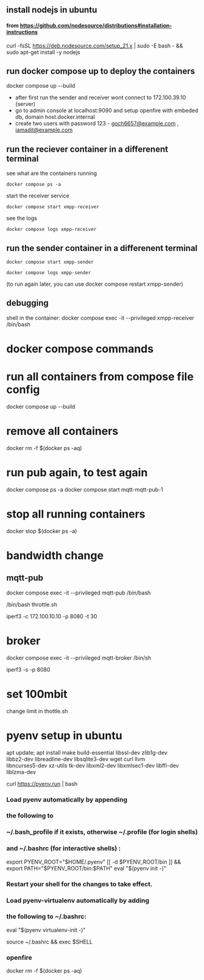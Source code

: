 ## install nodejs in ubuntu

#### from https://github.com/nodesource/distributions#installation-instructions
curl -fsSL https://deb.nodesource.com/setup_21.x | sudo -E bash - &&\
sudo apt-get install -y nodejs

## run docker compose up to deploy the containers
docker compose up --build

- after first run the sender and receiver wont connect to 172.100.39.10 (server)
- go to admin console at localhost:9090 and setup openfire with embeded db, domain host.docker.internal
- create two users with password 123 - goch6657@example.com , iamadit@example.com

## run the reciever container in a differenent terminal

see what are the containers running

    docker compose ps -a

start the receiver service

    docker compose start xmpp-receiver

see the logs

    docker compose logs xmpp-receiver

## run the sender container in a differenent terminal

    docker compose start xmpp-sender

    docker compose logs xmpp-sender

(to run again later, you can use docker compose restart xmpp-sender)



## debugging

shell in the container:
docker compose exec -it --privileged xmpp-receiver /bin/bash

# docker compose commands




# run all containers from compose file config
docker compose up --build


## 



# remove all containers
docker rm -f $(docker ps -aq)

# run pub again, to test again
docker compose ps -a
docker compose start mqtt-mqtt-pub-1

# stop all running containers
docker stop $(docker ps -a)

# bandwidth change 
## mqtt-pub 
docker compose exec -it --privileged mqtt-pub /bin/bash

/bin/bash throttle.sh

iperf3 -c 172.100.10.10 -p 8080 -t 30

# broker

docker compose exec -it --privileged mqtt-broker /bin/sh

iperf3 -s -p 8080

# set 100mbit
change limit in thottle.sh

# pyenv setup in ubuntu

apt update; apt install make build-essential libssl-dev zlib1g-dev \
libbz2-dev libreadline-dev libsqlite3-dev wget curl llvm \
libncurses5-dev xz-utils tk-dev libxml2-dev libxmlsec1-dev libffi-dev liblzma-dev

curl https://pyenv.run | bash

### Load pyenv automatically by appending
### the following to
### ~/.bash_profile if it exists, otherwise ~/.profile (for login shells)
### and ~/.bashrc (for interactive shells) :

export PYENV_ROOT="$HOME/.pyenv"
[[ -d $PYENV_ROOT/bin ]] && export PATH="$PYENV_ROOT/bin:$PATH"
eval "$(pyenv init -)"

### Restart your shell for the changes to take effect.

### Load pyenv-virtualenv automatically by adding
### the following to ~/.bashrc:

eval "$(pyenv virtualenv-init -)"

source ~/.bashrc && exec $SHELL


### openfire 

docker rm -f $(docker ps -aq)


